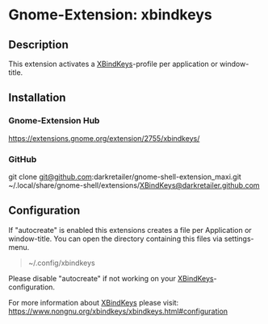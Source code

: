 # Gnome-Extension: xbindkeys

## Description
This extension activates a [XBindKeys](https://www.nongnu.org/xbindkeys/xbindkeys.html)-profile per application or window-title.

## Installation
### Gnome-Extension Hub
https://extensions.gnome.org/extension/2755/xbindkeys/

### GitHub
git clone git@github.com:darkretailer/gnome-shell-extension_maxi.git ~/.local/share/gnome-shell/extensions/XBindKeys@darkretailer.github.com


## Configuration

If "autocreate" is enabled this extensions creates a file per Application or window-title.
You can open the directory containing this files via settings-menu.
> ~/.config/xbindkeys

Please disable "autocreate" if not working on your [XBindKeys](https://www.nongnu.org/xbindkeys/xbindkeys.html)-configuration.

For more information about [XBindKeys](https://www.nongnu.org/xbindkeys/xbindkeys.html) please visit:
https://www.nongnu.org/xbindkeys/xbindkeys.html#configuration